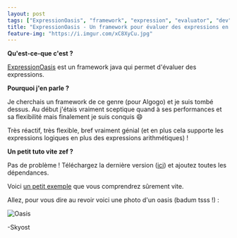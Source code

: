 ```yaml
---
layout: post
tags: ["ExpressionOasis", "framework", "expression", "evaluator", "dev", "code", "java"]
title: "ExpressionOasis - Un framework pour évaluer des expressions en Java"
feature-img: "https://i.imgur.com/xC8XyCu.jpg"
---
```


**Qu'est-ce-que c'est ?**

[ExpressionOasis](https://code.google.com/p/expressionoasis/) est un framework java qui permet d'évaluer des expressions.

**Pourquoi j'en parle ?**

Je cherchais un framework de ce genre (pour Algogo) et je suis tombé dessus. Au début j'étais vraiment sceptique quand à ses performances et sa flexibilité mais finalement je suis conquis :smile:

Très réactif, très flexible, bref vraiment génial (et en plus cela supporte les expressions logiques en plus des expressions arithmétiques) !

**Un petit tuto vite zef ?**

Pas de problème ! Téléchargez la dernière version ([ici](https://code.google.com/p/expressionoasis/wiki/Downloads)) et ajoutez toutes les dépendances.

Voici [un petit exemple](http://paste.skyost.eu/skyost-54c6808c1fa28) que vous comprendrez sûrement vite.

Allez, pour vous dire au revoir voici une photo d'un oasis (badum tsss !) :

![Oasis](https://i.imgur.com/xC8XyCu.jpg)

-Skyost